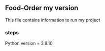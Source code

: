 ## Food-Order my version

This file contains information to run my project

### steps
Python 
version = 3.8.10